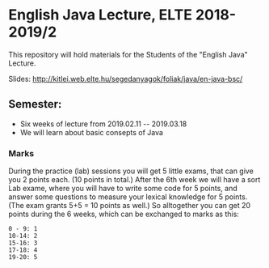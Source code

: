 # English Java Lecture, ELTE 2018-2019/2
This repository will hold materials for the Students of the "English Java" Lecture.

Slides: http://kitlei.web.elte.hu/segedanyagok/foliak/java/en-java-bsc/

## Semester:
* Six weeks of lecture from 2019.02.11 -- 2019.03.18
* We will learn about basic consepts of Java

### Marks
During the practice (lab) sessions you will get 5 little exams, that can give you 2 points each. (10 points in total.) After the 6th week we will have a sort Lab exame, where you will have to write some code for 5 points, and answer some questions to measure your lexical knowledge for 5 points. (The exam grants 5+5 = 10 points as well.) So alltogether you can get 20 points during the 6 weeks, which can be exchanged to marks as this:

    0 - 9: 1
    10-14: 2
    15-16: 3
    17-18: 4
    19-20: 5
